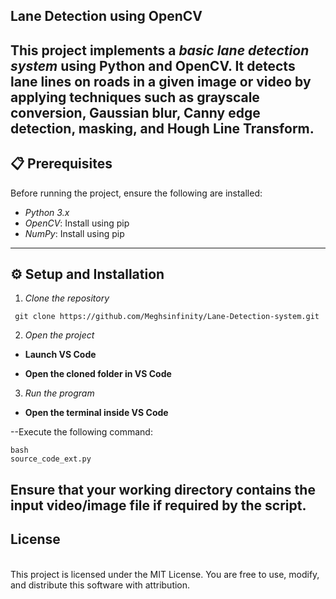 ## Lane Detection using OpenCV

This project implements a *basic lane detection system* using Python and OpenCV. It detects lane lines on roads in a given image or video by applying techniques such as grayscale conversion, Gaussian blur, Canny edge detection, masking, and Hough Line Transform.
--
## 📋 Prerequisites

Before running the project, ensure the following are installed:

- *Python 3.x*
- *OpenCV*: Install using pip  
- *NumPy*: Install using pip

---

## ⚙ Setup and Installation

1. *Clone the repository*
```
 git clone https://github.com/Meghsinfinity/Lane-Detection-system.git
```
 2. *Open the project*

- **Launch VS Code**

- **Open the cloned folder in VS Code**

3. *Run the program*

- **Open the terminal inside VS Code**

--Execute the following command:
```
bash
source_code_ext.py
```
Ensure that your working directory contains the input video/image file if required by the script.
--
 ## License
 <br>
This project is licensed under the MIT License.
You are free to use, modify, and distribute this software with attribution.
</br>
